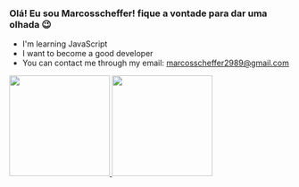 ### Olá! Eu sou Marcosscheffer! fique a vontade para dar uma olhada 😉

- I'm learning JavaScript
- I want to become a good developer
- You can contact me through my email: marcosscheffer2989@gmail.com

<div>
  <a href="https://github.com/marcosscheffer">
  <img height="180em" src="https://github-readme-stats.vercel.app/api?username=marcosscheffer&show_icons=true&theme=dracula&include_all_commits=true&count_private=true"/>
  <img height="180em" src="https://github-readme-stats.vercel.app/api/top-langs/?username=marcosscheffer&layout=compact&langs_count=7&theme=dracula"/>
</div>
